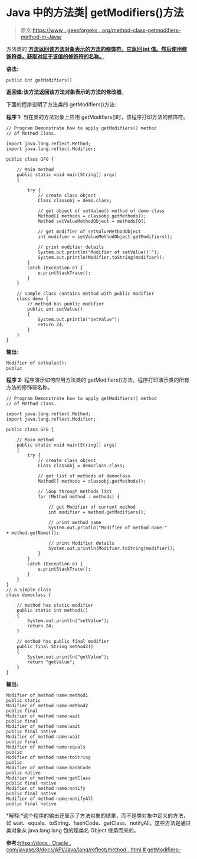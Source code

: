 # Java 中的方法类| getModifiers()方法

> 原文:[https://www . geesforgeks . org/method-class-getmodifiers-method-in-Java/](https://www.geeksforgeeks.org/method-class-getmodifiers-method-in-java/)

方法类的 **[方法返回该方法对象表示的方法的修饰符。它返回 int 值。然后使用修饰符类，获取对应于该值的修饰符的名称。](https://www.geeksforgeeks.org/reflection-in-java/)**

**语法:**

```
public int getModifiers()
```

**返回值:**该方法返回该方法对象表示的方法的**修改器**。

下面的程序说明了方法类的 getModifiers()方法:

**程序 1:** 当在类的方法对象上应用 getModifiers()时，该程序打印方法的修饰符。

```
// Program Demonstrate how to apply getModifiers() method
// of Method Class.

import java.lang.reflect.Method;
import java.lang.reflect.Modifier;

public class GFG {

    // Main method
    public static void main(String[] args)
    {

        try {
            // create class object
            Class classobj = demo.class;

            // get object of setValue() method of demo class
            Method[] methods = classobj.getMethods();
            Method setValueMethodObject = methods[0];

            // get modifier of setValueMethodObject
            int modifier = setValueMethodObject.getModifiers();

            // print modifier details
            System.out.println("Modifier of setValue():");
            System.out.println(Modifier.toString(modifier));
        }
        catch (Exception e) {
            e.printStackTrace();
        }
    }

    // sample class contains method with public modifier
    class demo {
        // method has public modifier
        public int setValue()
        {
            System.out.println("setValue");
            return 24;
        }
    }
}
```

**输出:**

```
Modifier of setValue():
public

```

**程序 2:** 程序演示如何应用方法类的 getModifiers()方法。程序打印演示类的所有方法的修饰符名称。

```
// Program Demonstrate how to apply getModifiers() method
// of Method Class.

import java.lang.reflect.Method;
import java.lang.reflect.Modifier;

public class GFG {

    // Main method
    public static void main(String[] args)
    {
        try {
            // create class object
            Class classobj = democlass.class;

            // get list of methods of democlass
            Method[] methods = classobj.getMethods();

            // loop through methods list
            for (Method method : methods) {

                // get Modifier of current method
                int modifier = method.getModifiers();

                // print method name
                System.out.println("Modifier of method name:" 
+ method.getName());

                // print Modifier details
                System.out.println(Modifier.toString(modifier));
            }
        }
        catch (Exception e) {
            e.printStackTrace();
        }
    }
}
// a simple class
class democlass {

    // method has static modifier
    public static int method1()
    {
        System.out.println("setValue");
        return 24;
    }

    // method has public final modifier
    public final String method2()
    {
        System.out.println("getValue");
        return "getValue";
    }
}
```

**输出:**

```
Modifier of method name:method1
public static
Modifier of method name:method2
public final
Modifier of method name:wait
public final
Modifier of method name:wait
public final native
Modifier of method name:wait
public final
Modifier of method name:equals
public
Modifier of method name:toString
public
Modifier of method name:hashCode
public native
Modifier of method name:getClass
public final native
Modifier of method name:notify
public final native
Modifier of method name:notifyAll
public final native

```

*解释:*这个程序的输出还显示了方法对象的结果，而不是类对象中定义的方法，如 wait、equals、toString、hashCode、getClass、notifyAll。这些方法是通过类对象从 java.lang lang 包的超类名 Object 继承而来的。

**参考:**[https://docs . Oracle . com/javase/8/docs/API/Java/lang/reflect/method . html # getModifiers–](https://docs.oracle.com/javase/8/docs/api/java/lang/reflect/Method.html#getModifiers--)